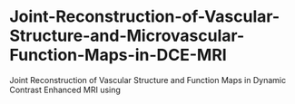 # Joint-Reconstruction-of-Vascular-Structure-and-Microvascular-Function-Maps-in-DCE-MRI
​Joint Reconstruction of Vascular Structure and Function Maps in Dynamic Contrast Enhanced MRI using

